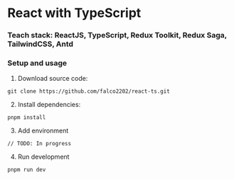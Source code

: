 # React with TypeScript

### Teach stack:  ReactJS, TypeScript, Redux Toolkit, Redux Saga, TailwindCSS, Antd

### Setup and usage
1. Download source code:
```
git clone https://github.com/falco2202/react-ts.git
```
2. Install dependencies:
```
pnpm install
```
3. Add environment
```
// TODO: In progress
```
4. Run development
```
pnpm run dev
```
